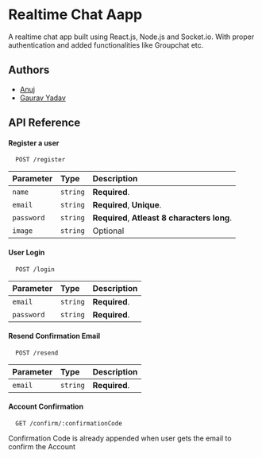 
# Realtime Chat Aapp

A realtime chat app built using React.js, Node.js and Socket.io. With proper authentication and added functionalities like Groupchat etc.



## Authors

- [Anuj](https://github.com/Anuj1p)
- [Gaurav Yadav](https://github.com/theydvgaurav)


## API Reference

#### Register a user

```http
  POST /register
```

| Parameter | Type     | Description                |
| :-------- | :------- | :------------------------- |
| `name`    | `string` | **Required**.|
| `email`   | `string` | **Required**, **Unique**. |
| `password ` | `string` | **Required**, **Atleast 8 characters long**. |
| `image` | `string` | Optional |

#### User Login

```http
  POST /login
```

| Parameter | Type     | Description                       |
| :-------- | :------- | :-------------------------------- |
| `email`| `string` | **Required**.            |
| `password`| `string` | **Required**.            |

#### Resend Confirmation Email

```http
  POST /resend
```

| Parameter | Type     | Description   |
| :-------- | :------- | :-------------|
| `email`| `string` | **Required**. |

#### Account Confirmation 

```http
  GET /confirm/:confirmationCode
```
Confirmation Code is already appended when user gets the email to confirm the Account



